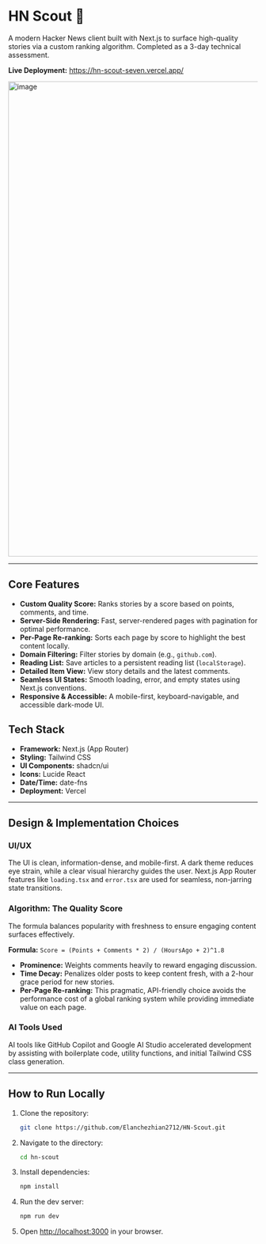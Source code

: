# HN Scout 🧭

A modern Hacker News client built with Next.js to surface high-quality stories via a custom ranking algorithm. Completed as a 3-day technical assessment.

**Live Deployment:** https://hn-scout-seven.vercel.app/

<img width="1918" height="960" alt="image" src="https://github.com/user-attachments/assets/3ffd4e8d-f17b-4454-8092-110813580474" />

---

## Core Features

-   **Custom Quality Score:** Ranks stories by a score based on points, comments, and time.
-   **Server-Side Rendering:** Fast, server-rendered pages with pagination for optimal performance.
-   **Per-Page Re-ranking:** Sorts each page by score to highlight the best content locally.
-   **Domain Filtering:** Filter stories by domain (e.g., `github.com`).
-   **Reading List:** Save articles to a persistent reading list (`localStorage`).
-   **Detailed Item View:** View story details and the latest comments.
-   **Seamless UI States:** Smooth loading, error, and empty states using Next.js conventions.
-   **Responsive & Accessible:** A mobile-first, keyboard-navigable, and accessible dark-mode UI.

## Tech Stack

-   **Framework:** Next.js (App Router)
-   **Styling:** Tailwind CSS
-   **UI Components:** shadcn/ui
-   **Icons:** Lucide React
-   **Date/Time:** date-fns
-   **Deployment:** Vercel

---

## Design & Implementation Choices

### UI/UX

The UI is clean, information-dense, and mobile-first. A dark theme reduces eye strain, while a clear visual hierarchy guides the user. Next.js App Router features like `loading.tsx` and `error.tsx` are used for seamless, non-jarring state transitions.

### Algorithm: The Quality Score

The formula balances popularity with freshness to ensure engaging content surfaces effectively.

**Formula:** `Score = (Points + Comments * 2) / (HoursAgo + 2)^1.8`

-   **Prominence:** Weights comments heavily to reward engaging discussion.
-   **Time Decay:** Penalizes older posts to keep content fresh, with a 2-hour grace period for new stories.
-   **Per-Page Re-ranking:** This pragmatic, API-friendly choice avoids the performance cost of a global ranking system while providing immediate value on each page.

### AI Tools Used

AI tools like GitHub Copilot and Google AI Studio accelerated development by assisting with boilerplate code, utility functions, and initial Tailwind CSS class generation.

---

## How to Run Locally

1.  Clone the repository:
    ```bash
    git clone https://github.com/Elanchezhian2712/HN-Scout.git
    ```
2.  Navigate to the directory:
    ```bash
    cd hn-scout
    ```
3.  Install dependencies:
    ```bash
    npm install
    ```
4.  Run the dev server:
    ```bash
    npm run dev
    ```
5.  Open [http://localhost:3000](http://localhost:3000) in your browser.


